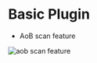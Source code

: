 # Basic Plugin
- AoB scan feature

![aob scan feature](https://github.com/ferib/BasicBNinjaPlgin/blob/master/img/aob_scan.png?raw=true)
